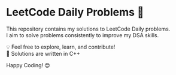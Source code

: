 # LeetCode Daily Problems 🚀  

This repository contains my  solutions to LeetCode Daily problems.  
I aim to solve problems consistently to improve my DSA skills.  

💡 Feel free to explore, learn, and contribute!  
📌 Solutions are written in C++  

Happy Coding! 😊  
